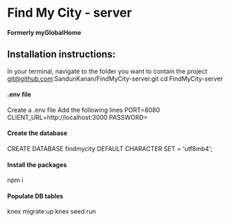 # Find My City - server
#### Formerly myGlobalHome

## Installation instructions:
In your terminal, navigate to the folder you want to contain the project
git@github.com:SandunKanan/FindMyCity-server.git
cd FindMyCity-server

#### .env file
Create a .env file
Add the following lines
PORT=8080
CLIENT_URL=http://localhost:3000
PASSWORD=<your db password>

#### Create the database
CREATE DATABASE findmycity
    DEFAULT CHARACTER SET = 'utf8mb4';

#### Install the packages
npm i

#### Populate DB tables
knex migrate:up
knex seed:run
